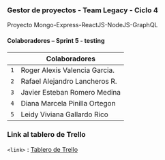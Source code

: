 ### Gestor de proyectos - Team Legacy - Ciclo 4

Proyecto Mongo-Express-ReactJS-NodeJS-GraphQL

#### Colaboradores – Sprint 5 - testing

|     | Colaboradores                 |
| --- | ----------------------------- |
| `1` | Roger Alexis Valencia Garcia. |
| `2` | Rafael Alejandro Lancheros R. |
| `3` | Javier Esteban Romero Medina  |
| `4` | Diana Marcela Pinilla Ortegon |
| `5` | Leidy Viviana Gallardo Rico   |

### Link al tablero de Trello

`<link>` : [Tablero de Trello ](https://trello.com/invite/b/hM7f6GGj/914e072df592ce766af3b1fab31b0fcd/project-manager 'Tablero de Trello')
